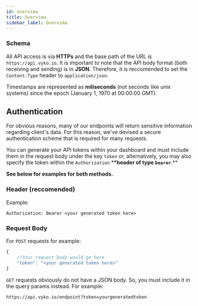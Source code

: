 ```yaml
---
id: overview
title: Overview
sidebar_label: Overview
---
```


### Schema

All API access is via **HTTPs** and the base path of the URL is `https://api.vyko.io`. It is important to note that the API body format \(both receiving and sending\) is in **JSON**. Therefore, it is reccomended to set the `Content-Type` header to `application/json`.

Timestamps are represented as **miliseconds** \(not seconds like unix systems\) since the epoch \(January 1, 1970 at 00:00:00 GMT\).

## Authentication

For obvious reasons, many of our endpoints will return sensitive information regarding client's data. For this reason, we've devised a secure authentication scheme that is required for many requests.

You can generate your API tokens within your dashboard and must include them in the request body under the key `token` or, alternatively, you may also specify the token within the `Authorization` \***\*header of type `bearer`**.\*\*

**See below for examples for both methods.**

### Header \(reccomended\)

Example:

```text
Authorization: Bearer <your generated token here>
```

### Request Body

For `POST` requests for example:

```javascript
{
    //Your request body would go here
    "token": "<your generated token here>"
}
```

`GET` requests obviously do not have a JSON body. So, you must include it in the query params instead. For example:

```text
https://api.vyko.io/endpoint?token=yourgeneratedtoken
```
